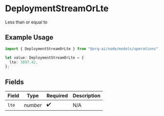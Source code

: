 # DeploymentStreamOrLte

Less than or equal to

## Example Usage

```typescript
import { DeploymentStreamOrLte } from "@orq-ai/node/models/operations";

let value: DeploymentStreamOrLte = {
  lte: 3897.42,
};
```

## Fields

| Field              | Type               | Required           | Description        |
| ------------------ | ------------------ | ------------------ | ------------------ |
| `lte`              | *number*           | :heavy_check_mark: | N/A                |